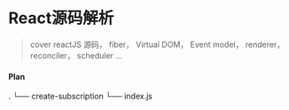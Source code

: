 # React源码解析
> cover reactJS 源码， fiber， Virtual DOM， Event model， renderer， reconciler， scheduler ...

#### Plan

.
└── create-subscription
    └── index.js